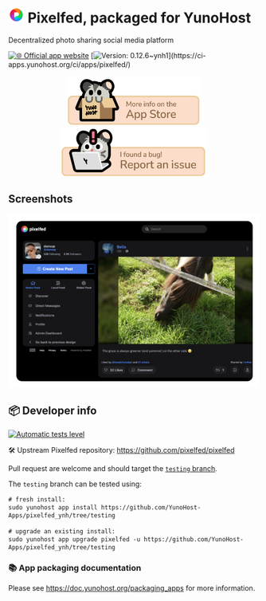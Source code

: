 <!--
N.B.: This README was automatically generated by <https://github.com/YunoHost/apps_tools/blob/main/readme_generator>
It shall NOT be edited by hand.
-->

<h1>
  <img src="https://raw.githubusercontent.com/YunoHost/apps/main/logos/pixelfed.png" width="32px" alt="Logo of Pixelfed">
  Pixelfed, packaged for YunoHost
</h1>

Decentralized photo sharing social media platform

[![🌐 Official app website](https://img.shields.io/badge/Official_app_website-darkgreen?style=for-the-badge)](https://pixelfed.org/)
[![Version: 0.12.6~ynh1](https://img.shields.io/badge/Version-0.12.6~ynh1-rgb(18,138,11)?style=for-the-badge)](https://ci-apps.yunohost.org/ci/apps/pixelfed/)


<div align="center">
<a href="https://apps.yunohost.org/app/pixelfed"><img height="100px" src="https://github.com/YunoHost/yunohost-artwork/raw/refs/heads/main/badges/neopossum-badges/badge_more_info_on_the_appstore.svg"/></a>
<a href="https://github.com/YunoHost-Apps/pixelfed_ynh/issues"><img height="100px" src="https://github.com/YunoHost/yunohost-artwork/raw/refs/heads/main/badges/neopossum-badges/badge_report_an_issue.svg"/></a>
</div>


## Screenshots
![Screenshot of Pixelfed](./doc/screenshots/screenshot.png)

## 📦 Developer info

[![Automatic tests level](https://apps.yunohost.org/badge/cilevel/pixelfed)](https://ci-apps.yunohost.org/ci/apps/pixelfed/)

🛠️ Upstream Pixelfed repository: <https://github.com/pixelfed/pixelfed>

Pull request are welcome and should target the [`testing` branch](https://github.com/YunoHost-Apps/pixelfed_ynh/tree/testing).

The `testing` branch can be tested using:
```
# fresh install:
sudo yunohost app install https://github.com/YunoHost-Apps/pixelfed_ynh/tree/testing

# upgrade an existing install:
sudo yunohost app upgrade pixelfed -u https://github.com/YunoHost-Apps/pixelfed_ynh/tree/testing
```

### 📚 App packaging documentation

Please see <https://doc.yunohost.org/packaging_apps> for more information.